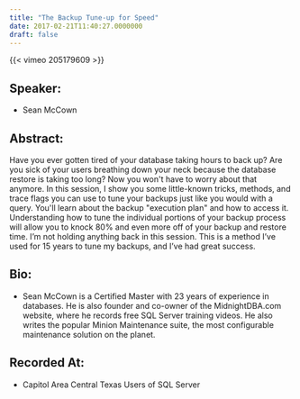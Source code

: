 ```yaml
---
title: "The Backup Tune-up for Speed"
date: 2017-02-21T11:40:27.0000000
draft: false
---
```


{{< vimeo 205179609 >}}

## Speaker:

 - Sean McCown

## Abstract:

<p>Have you ever gotten tired of your database taking hours to back up? Are you sick of your users breathing down your neck because the database restore is taking too long? Now you won't have to worry about that anymore. In this session, I show you some little-known tricks, methods, and trace flags you can use to tune your backups just like you would with a query. You'll learn about the backup "execution plan" and how to access it. Understanding how to tune the individual portions of your backup process will allow you to knock 80% and even more off of your backup and restore time. I’m not holding anything back in this session. This is a method I’ve used for 15 years to tune my backups, and I’ve had great success.</p>

## Bio:

 - <p>Sean McCown is a Certified Master with 23 years of experience in databases. He is also founder and co-owner of the MidnightDBA.com website, where he records free SQL Server training videos. He also writes the popular Minion Maintenance suite, the most configurable maintenance solution on the planet.</p>

## Recorded At:

 - Capitol Area Central Texas Users of SQL Server

